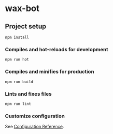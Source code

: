 # wax-bot

## Project setup
```
npm install
```

### Compiles and hot-reloads for development
```
npm run hot
```

### Compiles and minifies for production
```
npm run build
```

### Lints and fixes files
```
npm run lint
```

### Customize configuration
See [Configuration Reference](https://cli.vuejs.org/config/).
